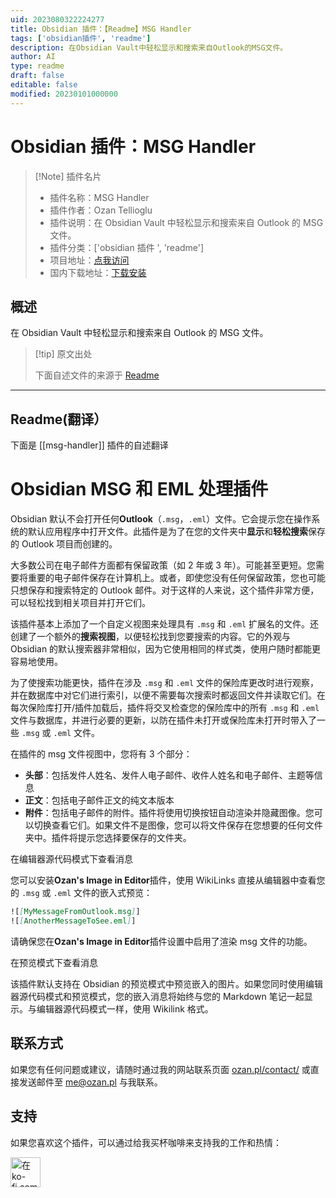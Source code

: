 ```yaml
---
uid: 2023080322224277
title: Obsidian 插件：【Readme】MSG Handler
tags: ['obsidian插件', 'readme']
description: 在Obsidian Vault中轻松显示和搜索来自Outlook的MSG文件。
author: AI
type: readme
draft: false
editable: false
modified: 20230101000000
---
```


# Obsidian 插件：MSG Handler

> [!Note] 插件名片
> - 插件名称：MSG Handler
> - 插件作者：Ozan Tellioglu
> - 插件说明：在 Obsidian Vault 中轻松显示和搜索来自 Outlook 的 MSG 文件。
> - 插件分类：['obsidian 插件 ', 'readme']
> - 项目地址：[点我访问](https://github.com/ozntel/obsidian-msg-handler)
> - 国内下载地址：[下载安装](https://pkmer.cn/products/plugin/pluginMarket/?msg-handler)

## 概述

在 Obsidian Vault 中轻松显示和搜索来自 Outlook 的 MSG 文件。

> [!tip] 原文出处
>
>下面自述文件的来源于 [Readme](https://ghproxy.net/https://raw.githubusercontent.com/ozntel/obsidian-msg-handler/master/README.md)
>

---

## Readme(翻译）

下面是 [[msg-handler]] 插件的自述翻译

# Obsidian MSG 和 EML 处理插件

Obsidian 默认不会打开任何**Outlook**（`.msg`，`.eml`）文件。它会提示您在操作系统的默认应用程序中打开文件。此插件是为了在您的文件夹中**显示**和**轻松搜索**保存的 Outlook 项目而创建的。

大多数公司在电子邮件方面都有保留政策（如 2 年或 3 年）。可能甚至更短。您需要将重要的电子邮件保存在计算机上。或者，即使您没有任何保留政策，您也可能只想保存和搜索特定的 Outlook 邮件。对于这样的人来说，这个插件非常方便，可以轻松找到相关项目并打开它们。

该插件基本上添加了一个自定义视图来处理具有 `.msg` 和 `.eml` 扩展名的文件。还创建了一个额外的**搜索视图**，以便轻松找到您要搜索的内容。它的外观与 Obsidian 的默认搜索器非常相似，因为它使用相同的样式类，使用户随时都能更容易地使用。

为了使搜索功能更快，插件在涉及 `.msg` 和 `.eml` 文件的保险库更改时进行观察，并在数据库中对它们进行索引，以便不需要每次搜索时都返回文件并读取它们。在每次保险库打开/插件加载后，插件将交叉检查您的保险库中的所有 `.msg` 和 `.eml` 文件与数据库，并进行必要的更新，以防在插件未打开或保险库未打开时带入了一些 `.msg` 或 `.eml` 文件。

在插件的 msg 文件视图中，您将有 3 个部分：

- **头部**：包括发件人姓名、发件人电子邮件、收件人姓名和电子邮件、主题等信息
- **正文**：包括电子邮件正文的纯文本版本
- **附件**：包括电子邮件的附件。插件将使用切换按钮自动渲染并隐藏图像。您可以切换查看它们。如果文件不是图像，您可以将文件保存在您想要的任何文件夹中。插件将提示您选择要保存的文件夹。

在编辑器源代码模式下查看消息

您可以安装**Ozan's Image in Editor**插件，使用 WikiLinks 直接从编辑器中查看您的 `.msg` 或 `.eml` 文件的嵌入式预览：

```md
![[MyMessageFromOutlook.msg]]
![[AnotherMessageToSee.eml]]
```

请确保您在**Ozan's Image in Editor**插件设置中启用了渲染 msg 文件的功能。

在预览模式下查看消息

该插件默认支持在 Obsidian 的预览模式中预览嵌入的图片。如果您同时使用编辑器源代码模式和预览模式，您的嵌入消息将始终与您的 Markdown 笔记一起显示。与编辑器源代码模式一样，使用 Wikilink 格式。

## 联系方式

如果您有任何问题或建议，请随时通过我的网站联系页面 [ozan.pl/contact/](https://www.ozan.pl/contact/) 或直接发送邮件至 <me@ozan.pl> 与我联系。

## 支持

如果您喜欢这个插件，可以通过给我买杯咖啡来支持我的工作和热情：

<a href='https://ko-fi.com/L3L356V6Q' target='_blank'>
    <img height='48' style='border:0px;height:48px;' src='https://cdn.ko-fi.com/cdn/kofi1.png?v=2' border='0' alt='在ko-fi.com上给我买杯咖啡' />
</a>



